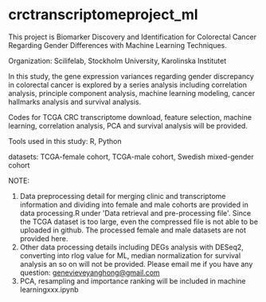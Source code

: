# crctranscriptomeproject_ml

This project is Biomarker Discovery and Identification for Colorectal Cancer Regarding Gender Differences with Machine Learning Techniques.

Organization:  Scilifelab, Stockholm University, Karolinska Institutet

In this study, the gene expression variances regarding gender discrepancy in colorectal cancer is explored by a series analysis 
including correlation analysis, principle component analysis, machine learning modeling, cancer hallmarks analysis and survival analysis. 

Codes for TCGA CRC transcriptome download, feature selection, machine learning, correlation analysis, PCA and survival analysis will be provided.

Tools used in this study: R, Python

datasets: 
TCGA-female cohort, TCGA-male cohort, Swedish mixed-gender cohort

NOTE:
1. Data preprocessing detail for merging clinic and transcriptome information and dividing into female and male cohorts are provided in data processing.R under 'Data retrieval and pre-processing file'. Since the TCGA dataset is too large, even the compressed file is not able to be uploaded in github. The processed female and male datasets are not provided here. 
2. Other data processing details including DEGs analysis with DESeq2, converting into rlog value for ML, median normalization for survival analysis an so on will not be provided. Please email me if you have any question: genevieveyanghong@gmail.com
3. PCA, resampling and importance ranking will be included in machine learningxxx.ipynb

